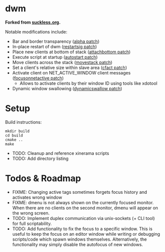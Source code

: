 # dwm

**Forked from [suckless.org](http://dwm.suckless.org/).**

Notable modifications include:
- Bar and border transparency ([alpha patch](https://dwm.suckless.org/patches/alpha/))
- In-place restart of dwm ([restartsig patch](http://dwm.suckless.org/patches/restartsig/))
- Place new clients at bottom of stack ([attachbottom patch](http://dwm.suckless.org/patches/attachbottom/))
- Execute script at startup ([autostart patch](http://dwm.suckless.org/patches/autostart/))
- Move clients across the stack ([movestack patch](https://dwm.suckless.org/patches/movestack/))
- Set a client's relative size within slave area ([cfact patch](https://dwm.suckless.org/patches/cfacts/))
- Activate client on NET_ACTIVE_WINDOW client messages ([focusonnetactive patch](https://dwm.suckless.org/patches/focusonnetactive/))
  + Allows to activate clients by their window ID using tools like xdotool
- Dynamic window swallowing ([dynamicswallow patch](https://dwm.suckless.org/patches/dynamicswallow/))

# Setup

Build instructions:

```
mkdir build
cd build
cmake ..
make
```

- TODO: Cleanup and reference xinerama scripts
- TODO: Add directory listing

# Todos & Roadmap

- FIXME: Changing active tags sometimes forgets focus history and activates wrong window
- FIXME: dmenu is not always shown on the currently focused monitor. When there are no clients on the second monitor, dmenu will appear on the wrong screen.
- TODO: Implement duplex communication via unix-sockets (+ CLI tool) for full scriptability.
- TODO: Add functionality to fix the focus to a specific window. This is useful to keep the focus on an editor window while writing or debugging scripts/code which spawn windows themselves. Alternatively, the functionality may simply disable the autofocus of new windows.
